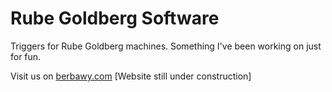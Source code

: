 # Rube Goldberg Software
Triggers for Rube Goldberg machines. Something I've been working on just for fun.


Visit us on [berbawy.com](http://berbawy.com/berbawymakers) [Website still under construction]
